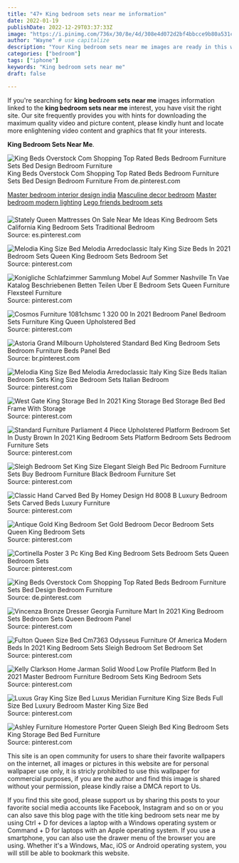 ```yaml
---
title: "47+ King bedroom sets near me information"
date: 2022-01-19
publishDate: 2022-12-29T03:37:33Z
image: "https://i.pinimg.com/736x/30/8e/4d/308e4d072d2bf4bbcce9b80a531c5ab2--stylish-bedroom-beds-with-storage.jpg"
author: "Wayne" # use capitalize
description: "Your King bedroom sets near me images are ready in this website. King bedroom sets near me are a topic that is being searched for and liked by netizens today. You can Get the King bedroom sets near me files here. Find and Download all royalty-free images."
categories: ["bedroom"]
tags: ["iphone"]
keywords: "King bedroom sets near me"
draft: false

---
```


If you're searching for **king bedroom sets near me** images information linked to the **king bedroom sets near me** interest, you have visit the right  site.  Our site frequently  provides you with  hints  for downloading  the maximum  quality video and picture  content, please kindly hunt and locate more enlightening video content and graphics  that fit your interests.

**King Bedroom Sets Near Me**. 

![King Beds Overstock Com Shopping Top Rated Beds Bedroom Furniture Sets Bed Design Bedroom Furniture](https://i.pinimg.com/originals/f4/7b/01/f47b01b5d12a71596ceda791e6715db7.jpg "King Beds Overstock Com Shopping Top Rated Beds Bedroom Furniture Sets Bed Design Bedroom Furniture")
King Beds Overstock Com Shopping Top Rated Beds Bedroom Furniture Sets Bed Design Bedroom Furniture From de.pinterest.com

[Master bedroom interior design india](/master-bedroom-interior-design-india/)
[Masculine decor bedroom](/masculine-decor-bedroom/)
[Master bedroom modern lighting](/master-bedroom-modern-lighting/)
[Lego friends bedroom sets](/lego-friends-bedroom-sets/)



### 

 


![Stately Queen Mattresses On Sale Near Me Ideas King Bedroom Sets California King Bedroom Sets Traditional Bedroom](https://i.pinimg.com/564x/4a/2f/a9/4a2fa98fb703fed897a6a4990d7a37f0.jpg "Stately Queen Mattresses On Sale Near Me Ideas King Bedroom Sets California King Bedroom Sets Traditional Bedroom")
Source: es.pinterest.com

 

![Melodia King Size Bed Melodia Arredoclassic Italy King Size Beds In 2021 Bedroom Sets Queen King Bedroom Sets Bedroom Set](https://i.pinimg.com/564x/3c/96/f5/3c96f53c9d7adfd9396254e9363ba254.jpg "Melodia King Size Bed Melodia Arredoclassic Italy King Size Beds In 2021 Bedroom Sets Queen King Bedroom Sets Bedroom Set")
Source: pinterest.com

 

![Konigliche Schlafzimmer Sammlung Mobel Auf Sommer Nashville Tn Vae Katalog Beschriebenen Betten Teilen Uber E Bedroom Sets Queen Furniture Flexsteel Furniture](https://i.pinimg.com/736x/ee/5c/1c/ee5c1c57f0df2a6a9a54083eef0c456a.jpg "Konigliche Schlafzimmer Sammlung Mobel Auf Sommer Nashville Tn Vae Katalog Beschriebenen Betten Teilen Uber E Bedroom Sets Queen Furniture Flexsteel Furniture")
Source: pinterest.com

 

![Cosmos Furniture 1081chsmc 1 320 00 In 2021 Bedroom Panel Bedroom Sets Furniture King Queen Upholstered Bed](https://i.pinimg.com/564x/7d/9a/71/7d9a7105307d3df2e961ac1ff46c21c8.jpg "Cosmos Furniture 1081chsmc 1 320 00 In 2021 Bedroom Panel Bedroom Sets Furniture King Queen Upholstered Bed")
Source: pinterest.com

 

![Astoria Grand Milbourn Upholstered Standard Bed King Bedroom Sets Bedroom Furniture Beds Panel Bed](https://i.pinimg.com/474x/12/31/63/1231638160b5a7fff67d401196f7f78c.jpg "Astoria Grand Milbourn Upholstered Standard Bed King Bedroom Sets Bedroom Furniture Beds Panel Bed")
Source: br.pinterest.com

 

![Melodia King Size Bed Melodia Arredoclassic Italy King Size Beds Italian Bedroom Sets King Size Bedroom Sets Italian Bedroom](https://i.pinimg.com/originals/01/86/2f/01862fde1c0a9229873eca4414fafec3.jpg "Melodia King Size Bed Melodia Arredoclassic Italy King Size Beds Italian Bedroom Sets King Size Bedroom Sets Italian Bedroom")
Source: pinterest.com

 

![West Gate King Storage Bed In 2021 King Storage Bed Storage Bed Bed Frame With Storage](https://i.pinimg.com/736x/2c/a5/1b/2ca51b81c25d2dd6b33d732450fbcaa6.jpg "West Gate King Storage Bed In 2021 King Storage Bed Storage Bed Bed Frame With Storage")
Source: pinterest.com

 

![Standard Furniture Parliament 4 Piece Upholstered Platform Bedroom Set In Dusty Brown In 2021 King Bedroom Sets Platform Bedroom Sets Bedroom Furniture Sets](https://i.pinimg.com/564x/ab/0e/f2/ab0ef2ae56c99d2f59d52cfc282b4cb0.jpg "Standard Furniture Parliament 4 Piece Upholstered Platform Bedroom Set In Dusty Brown In 2021 King Bedroom Sets Platform Bedroom Sets Bedroom Furniture Sets")
Source: pinterest.com

 

![Sleigh Bedroom Set King Size Elegant Sleigh Bed Pic Bedroom Furniture Sets Buy Bedroom Furniture Black Bedroom Furniture Set](https://i.pinimg.com/originals/25/07/e7/2507e729332bad6ab62fbb095f2138c6.jpg "Sleigh Bedroom Set King Size Elegant Sleigh Bed Pic Bedroom Furniture Sets Buy Bedroom Furniture Black Bedroom Furniture Set")
Source: pinterest.com

 

![Classic Hand Carved Bed By Homey Design Hd 8008 B Luxury Bedroom Sets Carved Beds Luxury Furniture](https://i.pinimg.com/736x/06/c5/41/06c541e3682c26fb7842a764f6ad3846.jpg "Classic Hand Carved Bed By Homey Design Hd 8008 B Luxury Bedroom Sets Carved Beds Luxury Furniture")
Source: pinterest.com

 

![Antique Gold King Bedroom Set Gold Bedroom Decor Bedroom Sets Queen King Bedroom Sets](https://i.pinimg.com/originals/ea/a5/4e/eaa54eee16359021567302e114a52af2.jpg "Antique Gold King Bedroom Set Gold Bedroom Decor Bedroom Sets Queen King Bedroom Sets")
Source: pinterest.com

 

![Cortinella Poster 3 Pc King Bed King Bedroom Sets Bedroom Sets Queen Bedroom Sets](https://i.pinimg.com/originals/3d/30/fb/3d30fb93be8899e2a845bc3bf9dca9da.jpg "Cortinella Poster 3 Pc King Bed King Bedroom Sets Bedroom Sets Queen Bedroom Sets")
Source: pinterest.com

 

![King Beds Overstock Com Shopping Top Rated Beds Bedroom Furniture Sets Bed Design Bedroom Furniture](https://i.pinimg.com/originals/f4/7b/01/f47b01b5d12a71596ceda791e6715db7.jpg "King Beds Overstock Com Shopping Top Rated Beds Bedroom Furniture Sets Bed Design Bedroom Furniture")
Source: de.pinterest.com

 

![Vincenza Bronze Dresser Georgia Furniture Mart In 2021 King Bedroom Sets Bedroom Sets Queen Bedroom Panel](https://i.pinimg.com/736x/70/fc/23/70fc2362604f6cdccccf481998b6690a.jpg "Vincenza Bronze Dresser Georgia Furniture Mart In 2021 King Bedroom Sets Bedroom Sets Queen Bedroom Panel")
Source: pinterest.com

 

![Fulton Queen Size Bed Cm7363 Odysseus Furniture Of America Modern Beds In 2021 King Bedroom Sets Sleigh Bedroom Set Bedroom Set](https://i.pinimg.com/564x/1d/f8/15/1df81515499f0474814011378fbf59aa.jpg "Fulton Queen Size Bed Cm7363 Odysseus Furniture Of America Modern Beds In 2021 King Bedroom Sets Sleigh Bedroom Set Bedroom Set")
Source: pinterest.com

 

![Kelly Clarkson Home Jarman Solid Wood Low Profile Platform Bed In 2021 Master Bedroom Furniture Bedroom Sets King Bedroom Sets](https://i.pinimg.com/474x/13/d1/e7/13d1e7e183782220adbf7019f59a993c.jpg "Kelly Clarkson Home Jarman Solid Wood Low Profile Platform Bed In 2021 Master Bedroom Furniture Bedroom Sets King Bedroom Sets")
Source: pinterest.com

 

![Luxus Gray King Size Bed Luxus Meridian Furniture King Size Beds Full Size Bed Luxury Bedroom Master King Size Bed](https://i.pinimg.com/originals/57/6e/04/576e049e8158455a6e60ef1d7c8c2df9.jpg "Luxus Gray King Size Bed Luxus Meridian Furniture King Size Beds Full Size Bed Luxury Bedroom Master King Size Bed")
Source: pinterest.com

 

![Ashley Furniture Homestore Porter Queen Sleigh Bed King Bedroom Sets King Storage Bed Bed Furniture](https://i.pinimg.com/736x/30/8e/4d/308e4d072d2bf4bbcce9b80a531c5ab2--stylish-bedroom-beds-with-storage.jpg "Ashley Furniture Homestore Porter Queen Sleigh Bed King Bedroom Sets King Storage Bed Bed Furniture")
Source: pinterest.com

 

This site is an open community for users to share their favorite wallpapers on the internet, all images or pictures in this website are for personal wallpaper use only, it is stricly prohibited to use this wallpaper for commercial purposes, if you are the author and find this image is shared without your permission, please kindly raise a DMCA report to Us.

If you find this site good, please support us by sharing this posts to your favorite social media accounts like Facebook, Instagram and so on or you can also save this blog page with the title king bedroom sets near me by using Ctrl + D for devices a laptop with a Windows operating system or Command + D for laptops with an Apple operating system. If you use a smartphone, you can also use the drawer menu of the browser you are using. Whether it's a Windows, Mac, iOS or Android operating system, you will still be able to bookmark this website.
